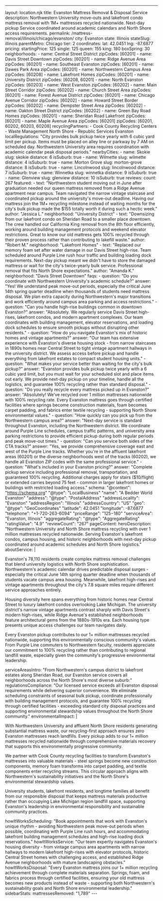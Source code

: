 ---
layout: location.njk
title: Evanston Mattress Removal & Disposal Service
description: Northwestern University move-outs and lakefront condo mattress removal with 1M+ mattresses recycled nationwide. Next-day pickup Service coordinated around academic calendars and North Shore access requirements.
permalink: /mattress-removal/illinois/chicago/evanston/
city: Evanston state: Illinois stateSlug: illinois parentMetro: Chicago tier: 2 coordinates: lat: 42.0451 lng: -87.6877 pricing: startingPrice: 125 single: 125 queen: 155 king: 180 boxSpring: 30 neighborhoods: - name: Central Street District zipCodes: [60201] - name: Davis Street Downtown zipCodes: [60201] - name: Ridge Avenue Area zipCodes: [60201] - name: Southeast Evanston zipCodes: [60201] - name: Dawes Park Area zipCodes: [60201] - name: Northwestern Campus Area zipCodes: [60208] - name: Lakefront Homes zipCodes: [60201] - name: University District zipCodes: [60208, 60201] - name: North Evanston zipCodes: [60203] - name: West Evanston zipCodes: [60202] - name: Main Street Corridor zipCodes: [60202] - name: Church Street Area zipCodes: [60201] - name: Forest Avenue District zipCodes: [60201] - name: Chicago Avenue Corridor zipCodes: [60202] - name: Howard Street Border zipCodes: [60202] - name: Dempster Street Area zipCodes: [60202] - name: Oakton Street District zipCodes: [60202] - name: Green Bay Road Homes zipCodes: [60201] - name: Sheridan Road Lakefront zipCodes: [60201] - name: Maple Avenue Area zipCodes: [60201] zipCodes: [60201, 60202, 60203, 60208] recyclingPartners: - Cook County Recycling Centers - Waste Management North Shore - Republic Services Evanston localRegulations: "City provides bulk pickup twice yearly with 6 cubic yard limit per pickup. Items must be placed on alley line or parkway by 7 AM on scheduled day. Northwestern University area requires coordination with academic calendar peak disposal periods." nearbyCities: - name: Skokie slug: skokie distance: 6 isSuburb: true - name: Wilmette slug: wilmette distance: 4 isSuburb: true - name: Morton Grove slug: morton-grove distance: 8 isSuburb: true - name: Lincolnwood slug: lincolnwood distance: 7 isSuburb: true - name: Winnetka slug: winnetka distance: 9 isSuburb: true - name: Glenview slug: glenview distance: 10 isSuburb: true reviews: count: 267 featured: - text: "Northwestern student moving out in June after graduation needed our queen mattress removed from a Ridge Avenue apartment near campus. Team navigated the narrow vintage staircase and coordinated pickup around the university's move-out deadline. Having our mattress join the 1M+ recycling milestone instead of waiting months for the city's bulk pickup made the $155 totally worth it during such a hectic week." author: "Jessica L." neighborhood: "University District" - text: "Downsizing from our lakefront condo on Sheridan Road to a smaller place downtown. The crew handled our California King removal from the 8th floor efficiently, working around building management protocols and weekend elevator restrictions. Great to know our old mattress gets 100% recycled through their proven process rather than contributing to lakefill waste." author: "Robert M." neighborhood: "Lakefront Homes" - text: "Replaced our memory foam set after water damage in our Davis Street high-rise. Team scheduled around Purple Line rush hour traffic and building loading dock requirements. Next-day pickup meant we didn't have to store the damaged mattress or wait for the city's twice-yearly bulk service. Professional removal that fits North Shore expectations." author: "Amanda K." neighborhood: "Davis Street Downtown" faqs: - question: "Do you coordinate with Northwestern University's academic schedule?" answer: "Yes! We understand peak move-out periods, especially the critical June 14th spring quarter deadline when thousands of students need mattress disposal. We plan extra capacity during Northwestern's major transitions and work efficiently around campus area parking and access restrictions." - question: "Can you handle high-rise buildings common in downtown Evanston?" answer: "Absolutely. We regularly service Davis Street high-rises, lakefront condos, and modern apartment complexes. Our team coordinates with building management, elevator reservations, and loading dock schedules to ensure smooth pickups without disrupting other residents." - question: "How do you navigate Evanston's mix of historic homes and vintage apartments?" answer: "Our team has extensive experience with Evanston's diverse housing stock - from narrow staircases in 1890s homes near Central Street to tight vintage apartment hallways in the university district. We assess access before pickup and handle everything from lakefront estates to compact student housing units." - question: "What makes your service better than waiting for the city's bulk pickup?" answer: "Evanston provides bulk pickup twice yearly with a 6 cubic yard limit, but you must wait for your scheduled slot and place items out early. We provide next-day pickup on your timeline, handle all the logistics, and guarantee 100% recycling rather than standard disposal." - question: "Do you really recycle every mattress picked up in Evanston?" answer: "Absolutely! We've recycled over 1 million mattresses nationwide with 100% recycling rate. Every Evanston mattress goes through certified facilities where springs become construction materials, foam becomes carpet padding, and fabrics enter textile recycling - supporting North Shore environmental values." - question: "How quickly can you pick up from the Northwestern campus area?" answer: "Next-day service is standard throughout Evanston, including the Northwestern district. We coordinate around Purple Line schedules, campus traffic patterns, and university area parking restrictions to provide efficient pickup during both regular periods and peak move-out times." - question: "Can you service both sides of the CTA tracks?" answer: "Yes, we provide comprehensive coverage east and west of the Purple Line tracks. Whether you're in the affluent lakefront areas (60201) or the diverse neighborhoods west of the tracks (60202), we handle all Evanston ZIP codes with the same professional service." - question: "What's included in your Evanston pricing?" answer: "Complete pickup service including professional removal, transportation, and guaranteed 100% recycling. Additional charges apply for stairs ($10/flight) or extended carries beyond 75 feet - common in larger lakefront homes or buildings with restricted loading access." schema: "@context": "https://schema.org" "@type": "LocalBusiness" "name": "A Bedder World Evanston" "address": "@type": "PostalAddress" "addressLocality": "Evanston" "addressRegion": "Illinois" "addressCountry": "US" "geo": "@type": "GeoCoordinates" "latitude": 42.0451 "longitude": -87.6877 "telephone": "+1-720-263-6094" "priceRange": "$125-$180" "serviceArea": "Evanston, Illinois" "aggregateRating": "@type": "AggregateRating" "ratingValue": "4.9" "reviewCount": "267" pageContent: heroDescription: "Northwestern University and North Shore mattress recycling with over 1 million mattresses recycled nationwide. Serving Evanston's lakefront condos, campus housing, and historic neighborhoods with next-day pickup coordinated around academic schedules and North Shore logistics." aboutService: | <p>Evanston's 78,110 residents create complex mattress removal challenges that blend university logistics with North Shore sophistication. Northwestern's academic calendar drives predictable disposal surges - especially the critical June 14th spring quarter deadline when thousands of students vacate campus area housing. Meanwhile, lakefront high-rises and vintage apartments throughout the city's 7.8 square miles require different service approaches entirely.</p> <p>Housing diversity here spans everything from historic homes near Central Street to luxury lakefront condos overlooking Lake Michigan. The university district's narrow vintage apartments contrast sharply with Davis Street's modern high-rises, while Ridge Avenue's established neighborhoods feature architectural gems from the 1880s-1910s era. Each housing type presents unique access challenges our team navigates daily.</p> <p>Every Evanston pickup contributes to our 1+ million mattresses recycled nationwide, supporting this environmentally conscious community's values. From Purple Line commuters to Northwestern faculty, residents appreciate our commitment to 100% recycling rather than contributing to regional landfill waste, especially given the community's progressive environmental leadership.</p> serviceAreasIntro: "From Northwestern's campus district to lakefront estates along Sheridan Road, our Evanston service covers all neighborhoods across the North Shore's most diverse suburb:" regulationsCompliance: "Our licensed service exceeds all Evanston disposal requirements while delivering superior convenience. We eliminate scheduling constraints of seasonal bulk pickup, coordinate professionally with building management protocols, and guarantee 100% recycling through certified facilities - exceeding standard city disposal practices and supporting environmental stewardship values throughout the North Shore community." environmentalImpact: | <p>With Northwestern University and affluent North Shore residents generating substantial mattress waste, our recycling-first approach ensures zero Evanston mattresses reach landfills. Every pickup adds to our 1+ million mattresses recycled nationwide through comprehensive materials recovery that supports this environmentally progressive community.</p> <p>We partner with Cook County recycling facilities to transform Evanston's mattresses into valuable materials - steel springs become new construction components, memory foam transforms into carpet padding, and textile components enter recycling streams. This circular approach aligns with Northwestern's sustainability initiatives and the North Shore's environmental stewardship values.</p> <p>University students, lakefront residents, and longtime families all benefit from our responsible disposal that keeps mattress materials productive rather than occupying Lake Michigan region landfill space, supporting Evanston's leadership in environmental responsibility and sustainable community practices.</p> howItWorksScheduling: "Book appointments that work with Evanston's unique rhythm - avoiding Northwestern peak move-out periods when possible, coordinating with Purple Line rush hours, and accommodating lakefront building management schedules and high-rise loading dock reservations." howItWorksService: "Our team expertly navigates Evanston's housing diversity - from vintage campus area apartments with narrow hallways to modern lakefront high-rises with elevator protocols, historic Central Street homes with challenging access, and established Ridge Avenue neighborhoods with mature landscaping obstacles." howItWorksDisposal: "Every Evanston mattress joins our 1+ million recycling achievement through complete materials separation. Springs, foam, and fabrics process through certified facilities, ensuring your old mattress becomes new products instead of waste - supporting both Northwestern's sustainability goals and North Shore environmental leadership." sidebarStats: mattressesRemoved: "1,789" ---